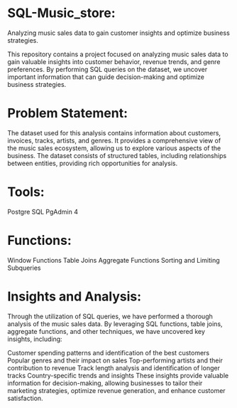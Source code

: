 # SQL-Music_store:
Analyzing music sales data to gain customer insights and optimize business strategies.

This repository contains a project focused on analyzing music sales data to gain valuable insights into customer behavior, revenue trends, and genre preferences. By performing SQL queries on the dataset, we uncover important information that can guide decision-making and optimize business strategies.

# Problem Statement:
The dataset used for this analysis contains information about customers, invoices, tracks, artists, and genres. It provides a comprehensive view of the music sales ecosystem, allowing us to explore various aspects of the business. The dataset consists of structured tables, including relationships between entities, providing rich opportunities for analysis.

# Tools:
Postgre SQL
PgAdmin 4
# Functions:
Window Functions
Table Joins
Aggregate Functions
Sorting and Limiting
Subqueries

# Insights and Analysis:
Through the utilization of SQL queries, we have performed a thorough analysis of the music sales data. By leveraging SQL functions, table joins, aggregate functions, and other techniques, we have uncovered key insights, including:

Customer spending patterns and identification of the best customers
Popular genres and their impact on sales
Top-performing artists and their contribution to revenue
Track length analysis and identification of longer tracks
Country-specific trends and insights
These insights provide valuable information for decision-making, allowing businesses to tailor their marketing strategies, optimize revenue generation, and enhance customer satisfaction.
